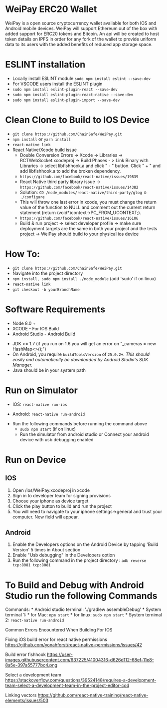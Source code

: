 # WeiPay ERC20 Wallet

WeiPay is a open source cryptocurrency wallet available for both IOS and Android mobile devices. 
WeiPay will support Ethereum out of the box with added support for ERC20 tokens and Bitcoin. 
An api will be created to host token details on IPFS in order for any fork of the wallet to provide 
uniform data to its users with the added benefits of reduced app storage space. 

# ESLINT installation
+ Locally install ESLINT module ```sudo npm install eslint --save-dev```
+ For VSCODE users install the ESLINT plugin
+ ```sudo npm install eslint-plugin-react --save-dev```
+ ```sudo npm install eslint-plugin-react-native --save-dev```
+ ```sudo npm install eslint-plugin-import --save-dev```

# Clean Clone to Build to IOS Device 
+ ```git clone https://github.com/ChainSafe/WeiPay.git```
+ ```npm install``` or ```yarn install``` 
+ ```react-native link```
+ React Native/Xcode build issue
  - Double Conversion Errors -> Xcode -> Libraries -> RCTWebSocket.xcodeproj -> Build Phases - > Link Binary   with Libraries -> select libfishhook.a and click " - " button. Click " + " and add libfishhook.a to add the broken dependency.
  - ```https://github.com/facebook/react-native/issues/19839```
  - React Native third party library issue -> ```https://github.com/facebook/react-native/issues/14382```
  - Solution: ```CD /node_modules/react-native/third-party/glog & ./configure```
  - This will throw one last error in xcode, you must change the return value of the function to NULL and comment out the current return statement (return (void*)context->PC_FROM_UCONTEXT;).
  - ```https://github.com/facebook/react-native/issues/16106```
  - Build & run project -> select developer profile -> make sure deployment targets are the same in both your project and the tests project -> WeiPay should build to your physical ios device

# How To:

+ ```git clone https://github.com/ChainSafe/WeiPay.git```
+ Navigate into the project directory
+ ```npm install, sudo npm install ./node_module``` (add 'sudo' if on linux)
+ ```react-native link```
+ ```git checkout -b yourBranchName```

# Software Requirements  
+ Node 8.0 +
+ XCODE - For IOS Build 
+ Android Studio - Android Build 
 - JDK >= 1.7 (if you run on 1.6 you will get an error on "_cameras = new HashMap<>();")
 - On Android, you require `buildToolsVersion` of `25.0.2+`. _This should easily and automatically be downloaded by Android Studio's SDK Manager._
 - Java should be in your system path

# Run on Simulator 

+ IOS: ```react-native run-ios```

+ Android: ```react-native run-android```
 - Run the following commands before running the command above
	 - ```sudo npm start``` (if on linux)
	 - Run the simulator from android studio or Connect your android device with usb debugging enabled


# Run on Device 

## IOS  
  1) Open /ios/WeiPay.xcodeproj in xcode 
  2) Sign in to developer team for signing provisions
  3) Choose your iphone as device target 
  4) Click the play button to build and run the project
  5) You will need to navigate to your iphone settings->general and trust your computer. New field will appear.

## Android 

 1.  Enable the Developers options on the Android Device by tapping 'Build Version' 5 times in About section
 2. Enable "Usb debugging" in the Developers option
 3. Run the following command in the project directory : ```adb reverse tcp:8081 tcp:8081```

# To Build and Debug with Android Studio run the following Commands
   
  Commands:
    * Android studio terminal: './gradlew assembleDebug'
    * System terminal 1:
                        * for Mac: ```npm start```
                        * for linux: ```sudo npm start```
    * System ternimal 2: ```react-native run-android```
 

Common Errors Encountered When Building For IOS

Fixing iOS build error for react native permissions
https://github.com/yonahforst/react-native-permissions/issues/42

Build error fishhook 
https://user-images.githubusercontent.com/637225/41004316-d626d112-68ef-11e8-8a5e-397a55777bc4.png

Select a development team
https://stackoverflow.com/questions/39524148/requires-a-development-team-select-a-development-team-in-the-project-editor-cod

Linking vectors
https://github.com/react-native-training/react-native-elements/issues/503

